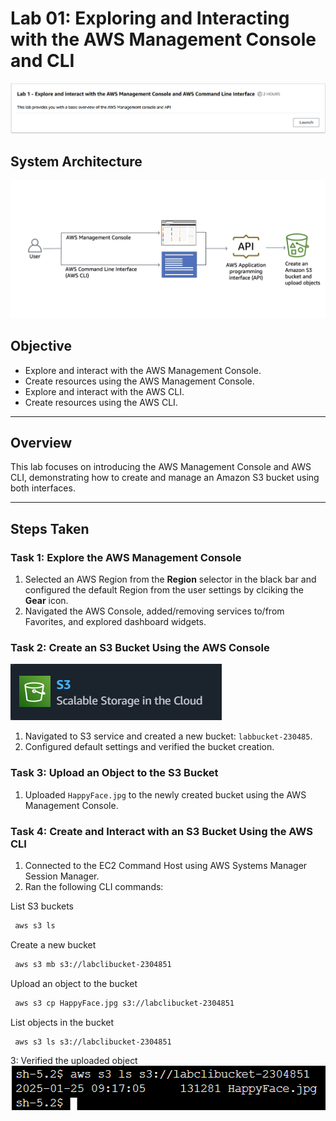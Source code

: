 # Lab 01: Exploring and Interacting with the AWS Management Console and CLI
![Lab01 Title](./screenshots/Lab01Title01.png)

## System Architecture
![Diagram](./screenshots/Lab-1-Overview.png)

## Objective
- Explore and interact with the AWS Management Console.
- Create resources using the AWS Management Console. 
- Explore and interact with the AWS CLI.
- Create resources using the AWS CLI.

---

## Overview
This lab focuses on introducing the AWS Management Console and AWS CLI, demonstrating how to create and manage an Amazon S3 bucket using both interfaces.

---

## Steps Taken

### Task 1: Explore the AWS Management Console
1. Selected an AWS Region from the **Region** selector in the black bar and configured the default Region from the user settings by clciking the **Gear** icon.
3. Navigated the AWS Console, added/removing services to/from Favorites, and explored dashboard widgets.

### Task 2: Create an S3 Bucket Using the AWS Console 
![S3](./screenshots/Lab01-S3.png)
1. Navigated to S3 service and created a new bucket: `labbucket-230485`.
2. Configured default settings and verified the bucket creation.

### Task 3: Upload an Object to the S3 Bucket
1. Uploaded `HappyFace.jpg` to the newly created bucket using the AWS Management Console.

### Task 4: Create and Interact with an S3 Bucket Using the AWS CLI
1. Connected to the EC2 Command Host using AWS Systems Manager Session Manager.
2. Ran the following CLI commands:
   
List S3 buckets
  ```bash
   aws s3 ls
```

Create a new bucket
  ```bash
   aws s3 mb s3://labclibucket-2304851
```
   
   Upload an object to the bucket
  ```bash
   aws s3 cp HappyFace.jpg s3://labclibucket-2304851
```
   
   List objects in the bucket
  ```bash
   aws s3 ls s3://labclibucket-2304851
```

3: Verified the uploaded object
![Proof!](./screenshots/Lab01-proof.png)
